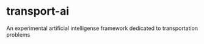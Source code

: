 # transport-ai
An experimental artificial intelligense framework dedicated to transportation problems 
